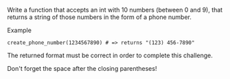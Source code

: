 

Write a function that accepts an int with 10 numbers (between 0 and 9), that returns a string of those numbers in the form of a phone number.

Example
```
create_phone_number(1234567890) # => returns "(123) 456-7890"
```
The returned format must be correct in order to complete this challenge.

Don't forget the space after the closing parentheses!

    